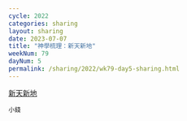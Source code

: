 ```yaml
---
cycle: 2022
categories: sharing
layout: sharing
date: 2023-07-07
title: "神學梳理：新天新地"
weekNum: 79
dayNum: 5
permalink: /sharing/2022/wk79-day5-sharing.html
---
```

[新天新地](https://eccseattle.github.io/media/sharing/2022/wk079/2023-07-07-bin.m4a)

`小錢`
